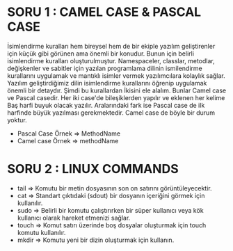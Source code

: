 
# SORU 1 : CAMEL CASE & PASCAL CASE

 İsimlendirme kuralları hem bireysel hem de bir ekiple yazılım geliştirenler için küçük gibi 
 görünen ama önemli bir konudur. Bunun için belirli isimlendirme kuralları oluşturulmuştur.
 Namespaceler, classlar, metodlar, değişkenler ve sabitler için yazılan programlama dilinin
 ismilendirme kurallarını uygulamak ve mantıklı isimler vermek yazılımcılara kolaylık sağlar.
 Yazılım geliştirdiğimiz dilin isimlendirme kurallarını öğrenip uygulamak önemli bir detaydır.
 Şimdi bu kurallardan İkisini ele alalım. Bunlar Camel case ve Pascal casedir. Her iki case'de
 bileşiklerden yapılır ve eklenen her kelime Baş harfi buyuk olacak yazılır. Aralarındaki fark
 ise Pascal case de ilk harfinde büyük yazılması gerekmektedir. Camel case de böyle bir durum yoktur.
 
 - Pascal Case Örnek => MethodName
 - Camel case Örnek => methodName

 # SORU 2 : LINUX COMMANDS

  - tail  => Komutu bir metin dosyasının son on satırını görüntüleyecektir.
  - cat   => Standart çıktıdaki (sdout) bir dosyanın içeriğini görmek için kullanılır.
  - sudo  => Belirli bir komutu çalıştırırken bir süper kullanıcı veya kök kullanıcı olarak hareket etmenizi sağlar.
  - touch => Komut satırı üzerinde boş dosyalar oluşturmak için touch komutu kullanılır.
  - mkdir => Komutu yeni bir dizin oluşturmak için kullanın.

